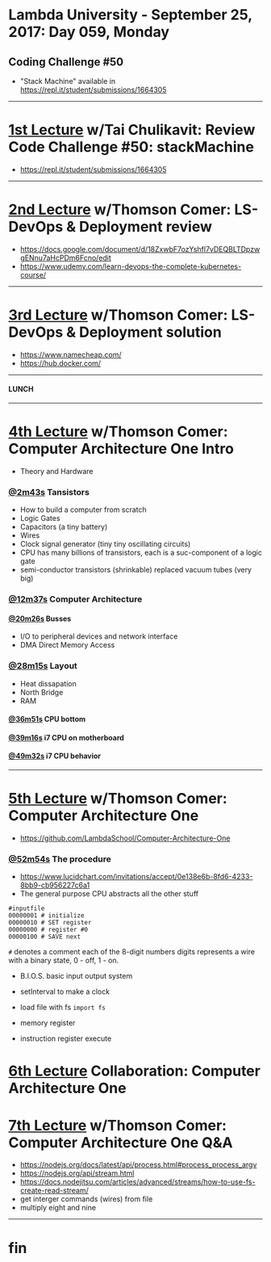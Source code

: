 # Lambda University - September 25, 2017: Day 059, Monday
## Coding Challenge #50
- "Stack Machine" available in https://repl.it/student/submissions/1664305
***
# [1st Lecture](https://youtu.be/w-kcXRj0Tu4) w/Tai Chulikavit: Review Code Challenge #50: stackMachine
- https://repl.it/student/submissions/1664305

***
# [2nd Lecture](VIDEO_RECORDED_NOT_POSTED) w/Thomson Comer: LS-DevOps & Deployment review
- https://docs.google.com/document/d/18ZxwbF7ozYshfl7vDEQBLTDpzwgENnu7aHcPDm6Fcno/edit
- https://www.udemy.com/learn-devops-the-complete-kubernetes-course/

***
# [3rd Lecture](VIDEO_RECORDED_NOT_POSTED) w/Thomson Comer: LS-DevOps & Deployment solution
- https://www.namecheap.com/
- https://hub.docker.com/

***
#### LUNCH
***
# [4th Lecture](https://youtu.be/QuPWki6vMMI) w/Thomson Comer: Computer Architecture One Intro
- Theory and Hardware
### [@2m43s](https://youtu.be/QuPWki6vMMI?=2m43s) Tansistors
  - How to build a computer from scratch
  - Logic Gates
  - Capacitors (a tiny battery)
  - Wires
  - Clock signal generator (tiny tiny oscillating circuits)
  - CPU has many billions of transistors, each is a suc-component of a logic gate
  - semi-conductor transistors (shrinkable) replaced vacuum tubes (very big)

### [@12m37s](https://youtu.be/QuPWki6vMMI?=12m37s) Computer Architecture
#### [@20m26s](https://youtu.be/QuPWki6vMMI?=20m26s) Busses
  - I/O to peripheral devices and network interface
  - DMA Direct Memory Access

### [@28m15s](https://youtu.be/QuPWki6vMMI?=28m15s) Layout
  - Heat dissapation
  - North Bridge
  - RAM
#### [@36m51s](https://youtu.be/QuPWki6vMMI?=36m51s) CPU bottom
#### [@39m16s](https://youtu.be/QuPWki6vMMI?=39m16s) i7 CPU on motherboard
#### [@49m32s](https://youtu.be/QuPWki6vMMI?=49m32s) i7 CPU behavior

***
# [5th Lecture](https://youtu.be/82F93iymaaU) w/Thomson Comer: Computer Architecture One
- https://github.com/LambdaSchool/Computer-Architecture-One
### [@52m54s](https://youtu.be/82F93iymaaU?=52m54s) The procedure
- https://www.lucidchart.com/invitations/accept/0e138e6b-8fd6-4233-8bb9-cb956227c6a1
- The general purpose CPU abstracts all the other stuff
```
#inputfile
00000001 # initialize
00000010 # SET register
00000000 # register #0
00000100 # SAVE next
```

`#` denotes a comment
each of the 8-digit numbers digits represents a wire with a binary state, 0 - off, 1 - on.

- B.I.O.S. basic input output system

- setInterval to make a clock
- load file with fs `import fs`
- memory register
- instruction register execute

# [6th Lecture](VIDEO_RECORDED_NOT_POSTED) Collaboration: Computer Architecture One

# [7th Lecture](VIDEO_RECORDED_NOT_POSTED) w/Thomson Comer: Computer Architecture One Q&A
- https://nodejs.org/docs/latest/api/process.html#process_process_argv
- https://nodejs.org/api/stream.html
- https://docs.nodejitsu.com/articles/advanced/streams/how-to-use-fs-create-read-stream/
- get interger commands (wires) from file
- multiply eight and nine

***
# fin
